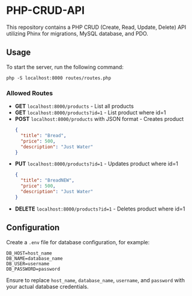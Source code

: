 # PHP-CRUD-API

This repository contains a PHP CRUD (Create, Read, Update, Delete) API utilizing Phinx for migrations, MySQL database, and PDO.

## Usage

To start the server, run the following command:

```
php -S localhost:8000 routes/routes.php
```

### Allowed Routes

- **GET** `localhost:8000/products` - List all products
- **GET** `localhost:8000/products?id=1` - List product where id=1
- **POST** `localhost:8000/products` with JSON format - Creates product
  ```json
  {
    "title": "Bread",
    "price": 500,
    "description": "Just Water"
  }
  ```
- **PUT** `localhost:8000/products?id=1` - Updates product where id=1
  ```json
  {
    "title": "BreadNEW",
    "price": 500,
    "description": "Just Water"
  }
  ```
- **DELETE** `localhost:8000/products?id=1` - Deletes product where id=1

## Configuration

Create a `.env` file for database configuration, for example:

```
DB_HOST=host_name
DB_NAME=database_name
DB_USER=username
DB_PASSWORD=password
```

Ensure to replace `host_name`, `database_name`, `username`, and `password` with your actual database credentials.

